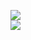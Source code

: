 [![](https://img.shields.io/badge/Made%20With-Github%20Spray-lightgrey.svg?style=for-the-badge&logo=github)](https://github.com/Annihil/github-spray#26094)  
[![](https://i.imgur.com/2DrTn0Z.gif)](https://github.com/Annihil/github-spray)